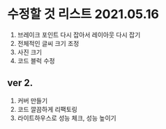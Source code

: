 # 수정할 것 리스트 2021.05.16
1. 브레이크 포인트 다시 잡아서 레이아웃 다시 잡기
2. 전체적인 글씨 크기 조정
3. 사진 크기
4. 코드 블럭 수정

## ver 2. 
1. 커버 만들기
2. 코드 깔끔하게 리팩토링
3. 라이트하우스로 성능 체크, 성능 높이기 

